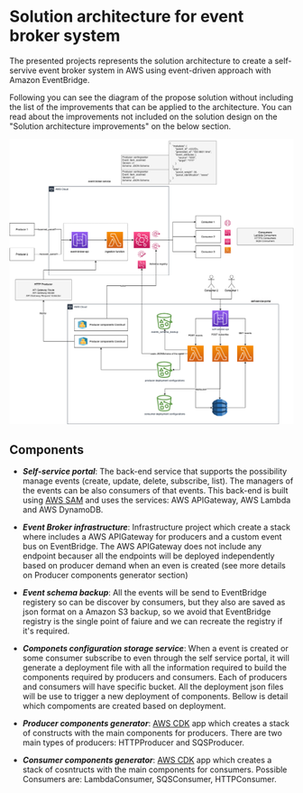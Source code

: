 # Solution architecture for event broker system

The presented projects represents the solution architecture to create a self-servive event broker system
in AWS using event-driven approach with Amazon EventBridge.

Following you can see the diagram of the propose solution without including the list of the improvements that
can be applied to the architecture. You can read about the improvements not included on the solution design on the
"Solution architecture improvements" on the below section.

![alt text](documents/postnl-event-broker-assessment-Page-1.drawio.png "Solution architecture")

## Components

- **_Self-service portal_**: The back-end service that supports the possibility manage events (create, update, delete, subscribe, list). The
  managers of the events can be also consumers of that events. This back-end is built using [AWS SAM](https://docs.aws.amazon.com/serverless-application-model/latest/developerguide/what-is-sam.html) and uses the services: AWS APIGateway, AWS Lambda and AWS DynamoDB.

- **_Event Broker infrastructure_**: Infrastructure project which create a stack where includes a AWS APIGateway for producers and a custom event bus on EventBridge. The AWS APIGateway does not include any endpoint becauser all the endpoints will be deployed independently based on producer demand when an even is created (see more details on Producer components generator section)

- **_Event schema backup_**: All the events will be send to EventBridge registery so can be discover by consumers, but they also are saved as json format on a Amazon S3 backup, so we avoid that EventBridge registry is the single point of faiure and we can recreate the registry if it's required.

- **_Componets configuration storage service_**: When a event is created or some consumer subscribe to even through the self service portal, it will generate a deployment file with all the information required to build the components required by producers and consumers. Each of producers and consumers will have specific bucket. All the deployment json files will be use to trigger a new deployment of components. Bellow is detail which compoments are created based on deployment.

- **_Producer components generator_**: [AWS CDK](https://docs.aws.amazon.com/cdk/v2/guide/home.html) app which creates a stack of constructs with the main components for producers. There are two main types of producers: HTTPProducer and SQSProducer.

- **_Consumer components generator_**: [AWS CDK](https://docs.aws.amazon.com/cdk/v2/guide/home.html) app which creates a stack of cosntructs with the main components for consumers. Possible Consumers are: LambdaConsumer, SQSConsumer, HTTPConsumer.
